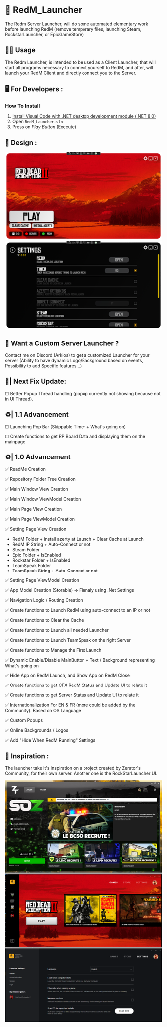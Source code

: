# 🤠 RedM_Launcher
 The Redm Server Launcher, will do some automated elementary work before launching RedM (remove temporary files, launching Steam, RockstarLauncher, or EpicGameStore).

## 🙍‍♂️ Usage
The Redm Launcher, is intended to be used as a Client Launcher, that will start all programs necessary to connect yourself to RedM, and after, will launch your RedM Client and directly connect you to the Server.

## 🖥️ For Developers : 
### How To Install
1. [Install Visual Code with .NET desktop development module (.NET 8.0)](https://visualstudio.microsoft.com/fr/free-developer-offers/)
2. Open ```RedM_Launcher.sln```
3. Press on *Play Button* (Execute)

## 🎨 Design : 
![MainPage](./.Documentation/Mockup/MainPage.png)
![SettingPage](./.Documentation/Mockup/SettingPage.png)

## 🔧 Want a Custom Server Launcher ?
Contact me on Discord (Arkios) to get a customized Launcher for your server (Ability to have dynamic Logo/Background based on events, Possibility to add Specific features...) 

## 🐛| Next Fix Update:

☐ Better Popup Thread handling (popup currently not showing because not in UI Thread).

## ♻️| 1.1 Advancement

☐ Launching Pop Bar (Skippable Timer + What's going on)

☐ Create functions to get RP Board Data and displaying them on the mainpage



## ♻️| 1.0 Advancement

✅ ReadMe Creation

✅ Repository Folder Tree Creation

✅ Main Window View Creation

✅ Main Window ViewModel Creation

✅ Main Page View Creation

✅ Main Page ViewModel Creation

✅ Setting Page View Creation
- RedM Folder + install azerty at Launch + Clear Cache at Launch
- RedM IP String + Auto-Connect or not
- Steam Folder
- Epic Folder + IsEnabled
- Rockstar Folder + IsEnabled
- TeamSpeak Folder 
- TeamSpeak String + Auto-Connect or not

✅ Setting Page ViewModel Creation

✅ App Model Creation (Storable) -> Finnaly using .Net Settings

✅ Navigation Logic / Routing Creation

✅ Create functions to Launch RedM using auto-connect to an IP or not

✅ Create functions to Clear the Cache

✅ Create functions to Launch all needed Launcher

✅ Create functions to Launch TeamSpeak on the right Server

✅ Create functions to Manage the First Launch

✅ Dynamic Enable/Disable MainButton + Text / Background representing What's going on

✅ Hide App on RedM Launch, and Show App on RedM Close 

✅ Create functions to get CFX RedM Status and Update UI to relate it

✅ Create functions to get Server Status and Update UI to relate it

✅ Internationalization For EN & FR (more could be added by the Community). Based on OS Language

✅ Custom Popups

✅ Online Backgrounds / Logos

✅ Add "Hide When RedM Running" Settings


## 🎨 Inspiration : 
The launcher take it's inspiration on a project created by Zerator's Community, for their own server.
Another one is the RockStarLauncher UI. 

![SOZ Launcher](./.Documentation/Inspiration/SOZ_Launcher.jpg)
![Rockstar MainPage](./.Documentation/Inspiration/Rockstar1.png)
![Rockstar SettingPage](./.Documentation/Inspiration/Rockstar2.png)
